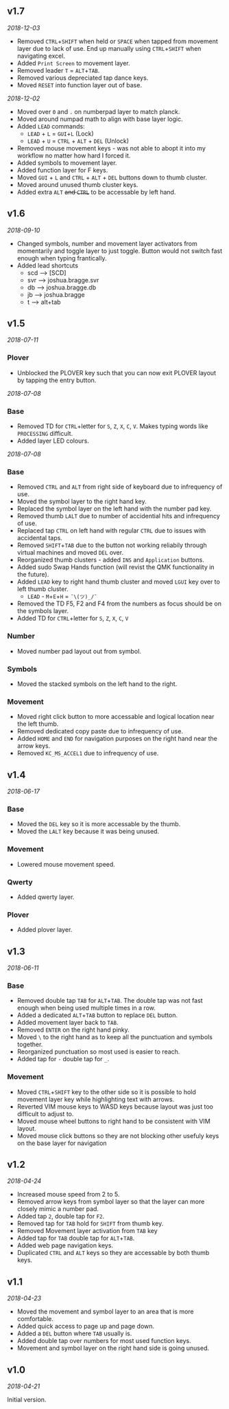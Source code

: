 <!-- -*- mode: markdown; fill-column: 8192 -*- -->

## v1.7

*2018-12-03*

* Removed `CTRL`+`SHIFT` when held or `SPACE` when tapped from movement layer due to lack of use. End up manually using `CTRL`+`SHIFT` when navigating excel.
* Added `Print Screen` to movement layer.
* Removed leader `T` = `ALT`+`TAB`.
* Removed various depreciated tap dance keys.
* Moved `RESET` into function layer out of base. 

*2018-12-02*

* Moved over `0` and `.` on numberpad layer to match planck.
* Moved around numpad math to align with base layer logic.
* Added `LEAD` commands:
	- `LEAD` + `L` = `GUI`+`L` (Lock)
	- `LEAD` + `U` = `CTRL` + `ALT` + `DEL` (Unlock)
* Removed mouse movement keys - was not able to abopt it into my workflow no matter how hard I forced it.
* Added symbols to movement layer.
* Added function layer for F keys.
* Moved `GUI` + `L` and `CTRL` + `ALT` + `DEL` buttons down to thumb cluster.
* Moved around unused thumb cluster keys.
* Added extra `ALT` ~~and `CTRL`~~ to be accessable by left hand. 


## v1.6

*2018-09-10*

* Changed symbols, number and movement layer activators from momentarily and toggle layer to just toggle. Button would not switch fast enough when typing frantically.
* Added lead shortcuts
   - scd --> [SCD]
   - svr --> joshua.bragge.svr
   - db --> joshua.bragge.db
   - jb --> joshua.bragge
   - t --> alt+tab

## v1.5

*2018-07-11*

### Plover
* Unblocked the PLOVER key such that you can now exit PLOVER layout by tapping the entry button.

*2018-07-08*

### Base
* Removed TD for `CTRL`+letter for `S`, `Z`, `X`, `C`, `V`. Makes typing words like `PROCESSING` difficult.
* Added layer LED colours.

*2018-07-08*

### Base
* Removed `CTRL` and `ALT` from right side of keyboard due to infrequency of use.
* Moved the symbol layer to the right hand key.
* Replaced the symbol layer on the left hand with the number pad key.
* Removed thumb `LALT` due to number of accidential hits and infrequency of use. 
* Replaced tap `CTRL` on left hand with regular `CTRL` due to issues with accidental taps.
* Removed `SHIFT`+`TAB` due to the button not working reliabily through virtual machines and moved `DEL` over.
* Reorganized thumb clusters - added `INS` and `Application` buttons.
* Added sudo Swap Hands function (will revist the QMK functionality in the future).
* Added `LEAD` key to right hand thumb cluster and moved `LGUI` key over to left thumb cluster.
	- `LEAD` - `M`+`E`+`H` = `¯\(ツ)_/¯`
* Removed the TD F5, F2 and F4 from the numbers as focus should be on the symbols layer.
* Added TD for `CTRL`+letter for `S`, `Z`, `X`, `C`, `V`

### Number
* Moved number pad layout out from symbol.

### Symbols
* Moved the stacked symbols on the left hand to the right.

### Movement
* Moved right click button to more accessable and logical location near the left thumb.
* Removed dedicated copy paste due to infrequency of use.
* Added `HOME` and `END` for navigation purposes on the right hand near the arrow keys.
* Removed `KC_MS_ACCEL1` due to infrequency of use.

## v1.4

*2018-06-17*

### Base
* Moved the `DEL` key so it is more accessable by the thumb.
* Moved the `LALT` key because it was being unused.

### Movement
* Lowered mouse movement speed.

### Qwerty 
* Added qwerty layer.

### Plover
* Added plover layer.

## v1.3

*2018-06-11*

### Base
* Removed double tap `TAB` for `ALT`+`TAB`. The double tap was not fast enough when being used multiple times in a row.
* Added a dedicated `ALT`+`TAB` button to replace `DEL` button. 
* Added movement layer back to `TAB`.
* Removed `ENTER` on the right hand pinky.
* Moved `\` to the right hand as to keep all the punctuation and symbols together.
* Reorganized punctuation so most used is easier to reach.
* Added tap for `-` double tap for `_`.

### Movement
* Moved `CTRL`+`SHIFT` key to the other side so it is possible to hold movement layer key while highlighting text with arrows.
* Reverted VIM mouse keys to WASD keys because layout was just too difficult to adjust to.
* Moved mouse wheel buttons to right hand to be consistent with VIM layout.
* Moved mouse click buttons so they are not blocking other usefuly keys on the base layer for navigation


## v1.2

*2018-04-24*
* Increased mouse speed from 2 to 5.
* Removed arrow keys from symbol layer so that the layer can more closely mimic a number pad.
* Added tap `2`, double tap for  `F2`.
* Removed tap for `TAB` hold for `SHIFT` from thumb key.
* Removed Movement layer activation from `TAB` key
* Added tap for `TAB` double tap for `ALT`+`TAB`.
* Added web page navigation keys.
* Duplicated `CTRL` and `ALT` keys so they are accessable by both thumb keys.

## v1.1

*2018-04-23*

* Moved the movement and symbol layer to an area that is more comfortable.
* Added quick access to page up and page down.
* Added a `DEL` button where `TAB` usually is.
* Added double tap over numbers for most used function keys.
* Movement and symbol layer on the right hand side is going unused.

## v1.0

*2018-04-21*

Initial version.
